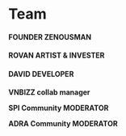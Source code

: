 # Team

#### FOUNDER ZENOUSMAN

#### ROVAN ARTIST & INVESTER

#### DAVID DEVELOPER

**VNBIZZ collab manager**

**SPI Community MODERATOR**

**ADRA Community MODERATOR**
